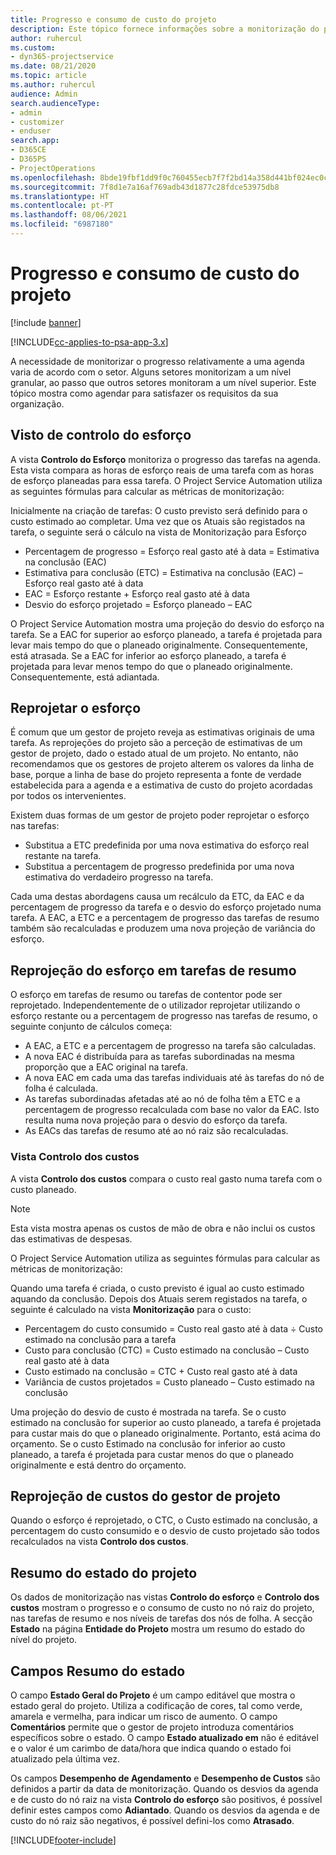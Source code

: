 ```yaml
---
title: Progresso e consumo de custo do projeto
description: Este tópico fornece informações sobre a monitorização do progresso e o consumo de custo do projeto.
author: ruhercul
ms.custom:
- dyn365-projectservice
ms.date: 08/21/2020
ms.topic: article
ms.author: ruhercul
audience: Admin
search.audienceType:
- admin
- customizer
- enduser
search.app:
- D365CE
- D365PS
- ProjectOperations
ms.openlocfilehash: 8bde19fbf1dd9f0c760455ecb7f7f2bd14a358d441bf024ec0cdefa42866f53e
ms.sourcegitcommit: 7f8d1e7a16af769adb43d1877c28fdce53975db8
ms.translationtype: HT
ms.contentlocale: pt-PT
ms.lasthandoff: 08/06/2021
ms.locfileid: "6987180"
---
```

# <a name="project-progress-and-cost-consumption"></a>Progresso e consumo de custo do projeto

[!include [banner](../includes/psa-now-project-operations.md)]

[!INCLUDE[cc-applies-to-psa-app-3.x](../includes/cc-applies-to-psa-app-3x.md)]

A necessidade de monitorizar o progresso relativamente a uma agenda varia de acordo com o setor. Alguns setores monitorizam a um nível granular, ao passo que outros setores monitoram a um nível superior. Este tópico mostra como agendar para satisfazer os requisitos da sua organização.

## <a name="effort-tracking-view"></a>Visto de controlo do esforço

A vista **Controlo do Esforço** monitoriza o progresso das tarefas na agenda. Esta vista compara as horas de esforço reais de uma tarefa com as horas de esforço planeadas para essa tarefa. O Project Service Automation utiliza as seguintes fórmulas para calcular as métricas de monitorização:

Inicialmente na criação de tarefas: O custo previsto será definido para o custo estimado ao completar. Uma vez que os Atuais são registados na tarefa, o seguinte será o cálculo na vista de Monitorização para Esforço

- Percentagem de progresso = Esforço real gasto até à data = Estimativa na conclusão (EAC) 
- Estimativa para conclusão (ETC) = Estimativa na conclusão (EAC) – Esforço real gasto até à data 
- EAC = Esforço restante + Esforço real gasto até à data 
- Desvio do esforço projetado = Esforço planeado – EAC

O Project Service Automation mostra uma projeção do desvio do esforço na tarefa. Se a EAC for superior ao esforço planeado, a tarefa é projetada para levar mais tempo do que o planeado originalmente. Consequentemente, está atrasada. Se a EAC for inferior ao esforço planeado, a tarefa é projetada para levar menos tempo do que o planeado originalmente. Consequentemente, está adiantada.

## <a name="reprojecting-effort"></a>Reprojetar o esforço

É comum que um gestor de projeto reveja as estimativas originais de uma tarefa. As reprojeções do projeto são a perceção de estimativas de um gestor de projeto, dado o estado atual de um projeto. No entanto, não recomendamos que os gestores de projeto alterem os valores da linha de base, porque a linha de base do projeto representa a fonte de verdade estabelecida para a agenda e a estimativa de custo do projeto acordadas por todos os intervenientes.

Existem duas formas de um gestor de projeto poder reprojetar o esforço nas tarefas:

- Substitua a ETC predefinida por uma nova estimativa do esforço real restante na tarefa. 
- Substitua a percentagem de progresso predefinida por uma nova estimativa do verdadeiro progresso na tarefa.

Cada uma destas abordagens causa um recálculo da ETC, da EAC e da percentagem de progresso da tarefa e o desvio do esforço projetado numa tarefa. A EAC, a ETC e a percentagem de progresso das tarefas de resumo também são recalculadas e produzem uma nova projeção de variância do esforço.

## <a name="reprojection-of-effort-on-summary-tasks"></a>Reprojeção do esforço em tarefas de resumo

O esforço em tarefas de resumo ou tarefas de contentor pode ser reprojetado. Independentemente de o utilizador reprojetar utilizando o esforço restante ou a percentagem de progresso nas tarefas de resumo, o seguinte conjunto de cálculos começa:

- A EAC, a ETC e a percentagem de progresso na tarefa são calculadas.
- A nova EAC é distribuída para as tarefas subordinadas na mesma proporção que a EAC original na tarefa.
- A nova EAC em cada uma das tarefas individuais até às tarefas do nó de folha é calculada. 
- As tarefas subordinadas afetadas até ao nó de folha têm a ETC e a percentagem de progresso recalculada com base no valor da EAC. Isto resulta numa nova projeção para o desvio do esforço da tarefa. 
- As EACs das tarefas de resumo até ao nó raiz são recalculadas.

### <a name="cost-tracking-view"></a>Vista Controlo dos custos 

A vista **Controlo dos custos** compara o custo real gasto numa tarefa com o custo planeado. 

> [!NOTE]
> Esta vista mostra apenas os custos de mão de obra e não inclui os custos das estimativas de despesas. 

O Project Service Automation utiliza as seguintes fórmulas para calcular as métricas de monitorização:

Quando uma tarefa é criada, o custo previsto é igual ao custo estimado aquando da conclusão. Depois dos Atuais serem registados na tarefa, o seguinte é calculado na vista **Monitorização** para o custo:

 - Percentagem do custo consumido = Custo real gasto até à data ÷ Custo estimado na conclusão para a tarefa
 - Custo para conclusão (CTC) = Custo estimado na conclusão – Custo real gasto até à data
 - Custo estimado na conclusão = CTC + Custo real gasto até à data
 - Variância de custos projetados = Custo planeado – Custo estimado na conclusão

Uma projeção do desvio de custo é mostrada na tarefa. Se o custo estimado na conclusão for superior ao custo planeado, a tarefa é projetada para custar mais do que o planeado originalmente. Portanto, está acima do orçamento. Se o custo Estimado na conclusão for inferior ao custo planeado, a tarefa é projetada para custar menos do que o planeado originalmente e está dentro do orçamento.

## <a name="project-managers-reprojection-of-cost"></a>Reprojeção de custos do gestor de projeto

Quando o esforço é reprojetado, o CTC, o Custo estimado na conclusão, a percentagem do custo consumido e o desvio de custo projetado são todos recalculados na vista **Controlo dos custos**.

## <a name="project-status-summary"></a>Resumo do estado do projeto

Os dados de monitorização nas vistas **Controlo do esforço** e **Controlo dos custos** mostram o progresso e o consumo de custo no nó raiz do projeto, nas tarefas de resumo e nos níveis de tarefas dos nós de folha. A secção **Estado** na página **Entidade do Projeto** mostra um resumo do estado do nível do projeto.

## <a name="status-summary-fields"></a>Campos Resumo do estado

O campo **Estado Geral do Projeto** é um campo editável que mostra o estado geral do projeto. Utiliza a codificação de cores, tal como verde, amarela e vermelha, para indicar um risco de aumento. O campo **Comentários** permite que o gestor de projeto introduza comentários específicos sobre o estado. O campo **Estado atualizado em** não é editável e o valor é um carimbo de data/hora que indica quando o estado foi atualizado pela última vez.

Os campos **Desempenho de Agendamento** e **Desempenho de Custos** são definidos a partir da data de monitorização. Quando os desvios da agenda e de custo do nó raiz na vista **Controlo do esforço** são positivos, é possível definir estes campos como **Adiantado**. Quando os desvios da agenda e de custo do nó raiz são negativos, é possível defini-los como **Atrasado**.


[!INCLUDE[footer-include](../includes/footer-banner.md)]